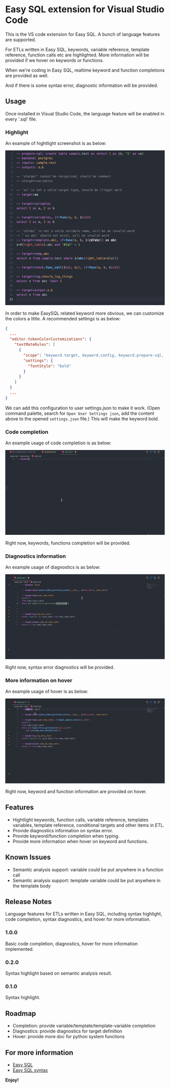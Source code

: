 # Easy SQL extension for Visual Studio Code

This is the VS code extension for Easy SQL. A bunch of language features are supported.

For ETLs written in Easy SQL, keywords, variable reference, template reference, function calls etc are highlighted. More information will be provided if we hover on keywords or functions.

When we're coding in Easy SQL, realtime keyword and function completions are provided as well.

And if there is some syntax error, diagnostic information will be provided.

## Usage

Once installed in Visual Studio Code, the language feature will be enabled in every '.sql' file.

### Highlight

An example of hightlight screenshot is as below:

![Highlight screenshot](test/sample.png)

In order to make EasySQL related keyword more obvious, we can customize the colors a little. A recommended settings is as below:

```json
{
  ...
  "editor.tokenColorCustomizations": {
    "textMateRules": [
      {
        "scope": "keyword.target, keyword.config, keyword.prepare-sql, keyword.include",
        "settings": {
          "fontStyle": "bold"
        }
      }
    ]
  }
  ...
}
```

We can add this configuration to user settings.json to make it work. (Open command palette, search for `Open User Settings json`, add the content above to the opened `settings.json` file.)
This will make the keyword bold.

### Code completion

An example usage of code completion is as below:

![Code completion](resources/completion.gif)

Right now, keywords, functions completion will be provided.

### Diagnostics information

An example usage of diagnostics is as below:

![Diagnostics information](resources/diagnostics.gif)

Right now, syntax error diagnostics will be provided.

### More information on hover

An example usage of hover is as below:

![Hover](resources/hover.gif)

Right now, keyword and function information are provided on hover.

## Features

- Hightlight keywords, function calls, variable reference, templates variables, template reference, conditional targets and other items in ETL.
- Provide diagnostics information on syntax error.
- Provide keyword/function completion when typing.
- Provide more information when hover on keyword and functions.

## Known Issues

- Semantic analysis support: variable could be put anywhere in a function call
- Semantic analysis support: template variable could be put anywhere in the template body

## Release Notes

Language features for ETLs written in Easy SQL, including syntax highlight, code completion, syntax diagnostics, and hover for more information.

### 1.0.0

Basic code completion, diagnostics, hover for more information implemented.

### 0.2.0

Syntax highlight based on semantic analysis result.

### 0.1.0

Syntax highlight.

## Roadmap

- Completion: provide variable/template/template-variable completion
- Diagnostics: provide diagnostics for target definition
- Hover: provide more doc for python system functions

## For more information

- [Easy SQL](https://github.com/easysql/easy_sql)
- [Easy SQL syntax](https://easy-sql.readthedocs.io/en/latest/easy_sql/syntax.html)

**Enjoy!**
